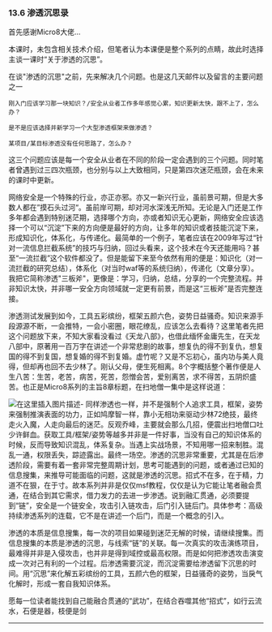 ### 13.6 渗透沉思录

首先感谢Micro8大佬…

本课时，未包含相关技术介绍，但笔者认为本课便是整个系列的点睛，故此时选择主谈一课时“关于渗透的沉思”。

在谈"渗透的沉思"之前，先来解决几个问题。也是这几天邮件以及留言的主要问题之一

    刚入门应该学习那一块知识？/安全从业者工作多年感觉心累，知识更新太快，跟不上了，怎么办？
    
    是不是应该选择并新学习一个大型渗透框架来做渗透？
    
    某项目/某目标渗透没有任何思路了，怎么办？
    
        

这三个问题应该是每一个安全从业者在不同的阶段一定会遇到的三个问题。同时笔者曾遇到过三四次瓶颈，也分别与以上大致相同，只是第四次迷茫瓶颈，会在未来的课时中更新。

网络安全是一个特殊的行业，亦正亦邪。亦又一新兴行业，虽前景可期，但是大多数人都在”摸石头过河“。虽前岸可期，却对河水深浅无所知。无论是入门还是工作多年都会遇到特别迷茫期，选择哪个方向，亦或者知识无心更新，网络安全应该选择一个可以“沉淀”下来的方向便是最好的方向，让多年的知识或者技能沉淀下来，形成知识化，体系化，与传递化。最简单的一个例子，笔者应该在2009年写过“针对一流信息拦截系统”的技巧与归纳，回过头看来，这个技术在今天还能用吗？甚至“一流拦截”这个软件都没了。但是能留下来至今依然有用的便是：知识化（对一流拦截的研究总结），体系化（对当时waf等的系统归纳），传递化（文章分享）。我把它简称渗透"三板斧"，更像是：学习，归纳，总结，分享的一个完整流程。并非知识太快，并非哪一安全方向领域就一定更有前景，而是这“三板斧”是否完整连接。

渗透测试发展到如今，工具五彩缤纷，框架五颜六色，姿势日益骚奇。知识来源手段源源不断，一会推特，一会小密圈，眼花缭乱，应该怎么去看待？这里笔者先把这个问题放下来，不知大家看没看过《天龙八部》，也借此缅怀金庸先生，在天龙八部中，原著用一百万字在讲述一个非常悲剧的故事，想复仇的得不到复仇，想复国的得不到复国，想复婚的得不到复婚。虚竹呢？又是不忘初心，虽内功与美人竟得，但却再也回不去少林了。刚认父母，便生死相离。8个字概括整个著作便是人生八苦：生苦，老苦，病苦，死苦，怨憎会苦，爱别离苦，求不得苦，五阴炽盛苦。也正是Micro8系列的主旨8章标题，在扫地僧一集中是这样说道：

![在这里插入图片描述](https://cubox.pro/c/filters:no_upscale()?imageUrl=https%3A%2F%2Fimg-blog.csdnimg.cn%2F20201012113252973.png%3Fx-oss-process%3Dimage%2Fwatermark%2Ctype_ZmFuZ3poZW5naGVpdGk%2Cshadow_10%2Ctext_aHR0cHM6Ly9ibG9nLmNzZG4ubmV0L3FxXzM0ODAxNzQ1%2Csize_16%2Ccolor_FFFFFF%2Ct_70%23pic_center)-
同样渗透也一样，并不是强制个人追求工具，框架，姿势来强制推演表面的功力，正如鸠摩智一样，靠小无相功来驱动少林72绝技，最终走火入魔，人走向最后的迷茫。反观乔峰，主要就会那么几招，便震出扫地僧口吐少许鲜血。获取工具/框架/姿势等越多并非是一件好事，当没有自己的知识体系的时候，反而导致知识混乱，体系复杂。当遇上实战场景，不知用哪一招来制胜。混乱一通，权限丢失，踪迹露出。最终一场空。渗透的沉思非常重要，尤其是在后渗透阶段，需要有着一套非常完整周期计划，思考可能遇到的问题，或者通过已知的信息搜集，来推导可能面临的问题，这就是渗透的沉思。招式不在多，在于精，力道不在狠，在于寸。故本系列并非是仅仅msf教程，仅仅是认为它能让笔者融会贯通，在结合到其它需求，借力发力的去进一步渗透。说到融汇贯通，必须要提到“链”，安全是一个链安全，攻击引入链攻击，后门引入链后门。具体参考：高级持续渗透系列的连载，它不是在讲述一个后门，而是一个概念的引入。

渗透的本质是信息搜集，每一次的项目如果碰到迷茫无解的时候，请继续搜集。而信息搜集的本质是渗透的沉思，与线索“链”的关联。每一次真实的攻击演练项目，最难得并非是入侵攻击，也并非是得到域控或最高权限。而是如何把渗透攻击演变成一次对己有利的一个过程。后渗透需要沉淀，而沉淀需要给渗透留下沉思的时间。用“沉思”来化解五彩缤纷的工具，五颜六色的框架，日益骚奇的姿势，当戾气化解时，形成一套自我知识体系。

愿每一位读者能找到自己能融合贯通的“武功”，在结合吞噬其他“招式”，如行云流水，石便是器，枝便是剑

* * *
